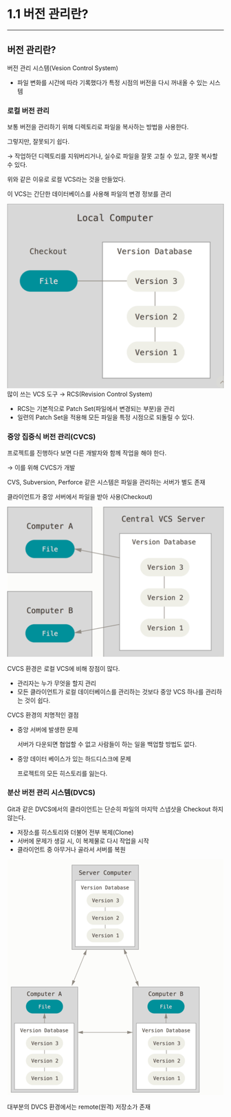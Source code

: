 # 1.1 버전 관리란?

---

## 버전 관리란?

버전 관리 시스템(Vesion Control System)

- 파일 변화를 시간에 따라 기록했다가 특정 시점의 버전을 다시 꺼내올 수 있는 시스템

### 로컬 버전 관리

보통 버전을 관리하기 위해 디렉토리로 파일을 복사하는 방법을 사용한다.

그렇지만, 잘못되기 쉽다. 

→ 작업하던 디렉토리를 지워버리거나, 실수로 파일을 잘못 고칠 수 있고, 잘못 복사할 수 있다.

위와 같은 이유로 로컬 VCS라는 것을 만들었다.

이 VCS는 간단한 데이터베이스를 사용해 파일의 변경 정보를 관리

<img src="image/1.1/1.png">
많이 쓰는 VCS 도구 → RCS(Revision Control System)

- RCS는 기본적으로 Patch Set(파일에서 변경되는 부분)을 관리
- 일련의 Patch Set을 적용해 모든 파일을 특정 시점으로 되돌릴 수 있다.

### 중앙 집중식 버전 관리(CVCS)

프로젝트를 진행하다 보면 다른 개발자와 함께 작업을 해야 한다.

→ 이를 위해 CVCS가 개발

CVS, Subversion, Perforce 같은 시스템은 파일을 관리하는 서버가 별도 존재

클라이언트가 중앙 서버에서 파일을 받아 사용(Checkout)

<img src="image/1.1/2.png">

CVCS 환경은 로컬 VCS에 비해 장점이 많다.

- 관리자는 누가 무엇을 할지 관리
- 모든 클라이언트가 로컬 데이터베이스를 관리하는 것보다 중앙 VCS 하나를 관리하는 것이 쉽다.

CVCS 환경의 치명적인 결점

- 중앙 서버에 발생한 문제
    
    서버가 다운되면 협업할 수 없고 사람들이 하는 일을 백업할 방법도 없다.
    
- 중앙 데이터 베이스가 있는 하드디스크에 문제
    
    프로젝트의 모든 히스토리를 잃는다.
    

### 분산 버전 관리 시스템(DVCS)

Git과 같은 DVCS에서의 클라이언트는 단순히 파일의 마지막 스냅샷을 Checkout 하지 않는다.

- 저장소를 히스토리와 더불어 전부 복제(Clone)
- 서버에 문제가 생길 시, 이 복제물로 다시 작업을 시작
- 클라이언트 중 아무거나 골라서 서버를 복원

<img src="image/1.1/3.png">

대부분의 DVCS 환경에서는 remote(원격) 저장소가 존재